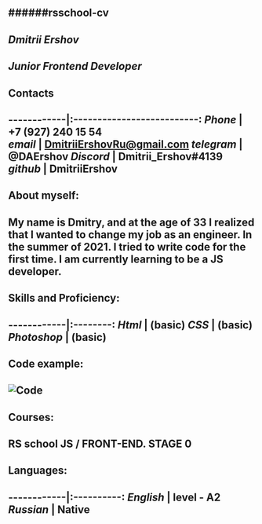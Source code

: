 ######rsschool-cv
---
***Dmitrii Ershov***
---
***Junior Frontend Developer***
---
**Contacts**
---
------------|:--------------------------: 
*Phone*     | +7 (927) 240 15 54  
*email*     | DmitriiErshovRu@gmail.com
*telegram*  | @DAErshov
*Discord*   | Dmitrii_Ershov#4139
*github*    | DmitriiErshov
---
**About myself:**
---
My name is Dmitry, and at the age of 33 I realized that I wanted to change my job as an engineer. In the summer of 2021. I tried to write code for the first time.
I am currently learning to be a JS developer.
---
**Skills and Proficiency:** 
---
------------|:--------: 
*Html*      | (basic)
*CSS*       | (basic)
*Photoshop* | (basic)
---
**Code example:** 
---
![Code](/image/jscodefilter.png)
---
**Courses:**  
---
RS school JS / FRONT-END. STAGE 0
---
**Languages:**
---
------------|:----------:
*English*   | level - A2
*Russian*   | Native
---